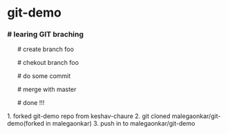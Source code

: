 # git-demo
<h3># learing GIT braching</h3>
<ol># create branch foo </ol>
<ol># chekout branch foo</ol>
<ol># do some commit</ol>
<ol># merge with master</ol>
<ol># done !!!</ol>
1. forked git-demo repo from keshav-chaure
2. git cloned malegaonkar/git-demo(forked in malegaonkar)
3. push in to malegaonkar/git-demo
